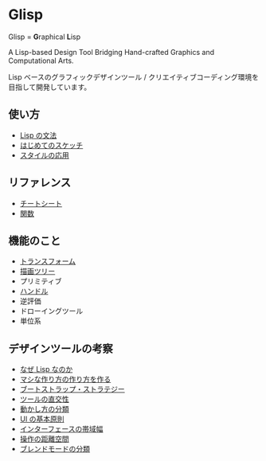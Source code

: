 # Glisp

Glisp = **G**raphical **L**isp

A Lisp-based Design Tool Bridging Hand-crafted Graphics and Computational Arts.

Lisp ベースのグラフィックデザインツール / クリエイティブコーディング環境を目指して開発しています。

## 使い方

- [Lisp の文法](syntax)
- [はじめてのスケッチ](get-started)
- [スタイルの応用](styles)

## リファレンス

- [チートシート](cheatsheet)
- [関数](ref)

## 機能のこと

- [トランスフォーム](transform)
- [描画ツリー](draw-tree)
- プリミティブ
- [ハンドル](defining-handle)
- 逆評価
- ドローイングツール
- 単位系

## デザインツールの考察

- [なぜ Lisp なのか](why-lisp)
- [マシな作り方の作り方を作る](https://baku89.com/2020/06/26/c-activity)
- [ブートストラップ・ストラテジー](bootstrapping ':disabled')
- [ツールの直交性](orthogonality)
- [動かし方の分類](classification-of-animating)
- [UI の基本原則](principles)
- [インターフェースの帯域幅](bandwidth)
- [操作の距離空間](distance-space ':disabled')
- [ブレンドモードの分類](blend-modes)
